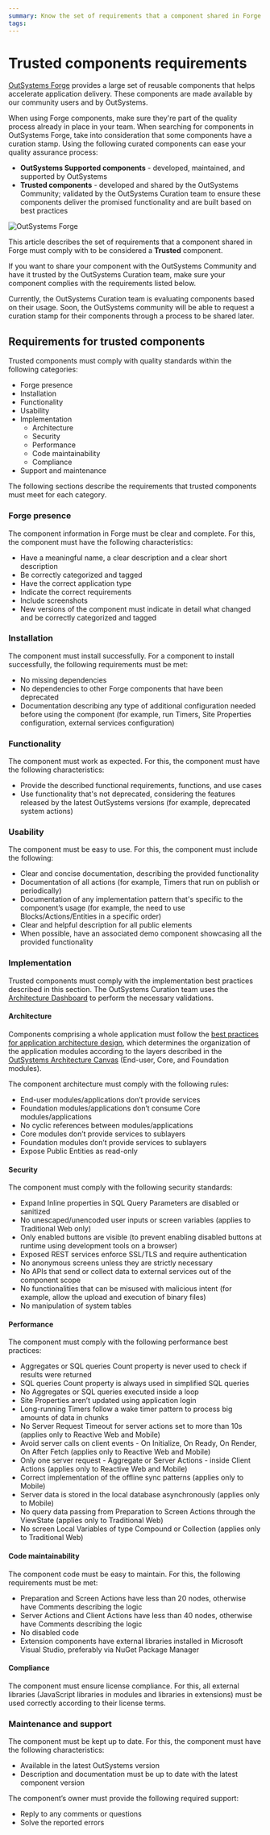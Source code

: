 ```yaml
---
summary: Know the set of requirements that a component shared in Forge must comply with to be considered a Trusted component.
tags: 
---
```


# Trusted components requirements

[OutSystems Forge](https://www.outsystems.com/forge/) provides a large set of reusable components that helps accelerate application delivery. These components are made available by our community users and by OutSystems.

When using Forge components, make sure they're part of the quality process already in place in your team. When searching for components in OutSystems Forge, take into consideration that some components have a curation stamp. Using the following curated components can ease your quality assurance process:

* **OutSystems Supported components** - developed, maintained, and supported by OutSystems
* **Trusted components** - developed and shared by the OutSystems Community; validated by the OutSystems Curation team to ensure these components deliver the promised functionality and are built based on best practices

![OutSystems Forge](images/trusted-components-fg.png?width=900)

This article describes the set of requirements that a component shared in Forge must comply with to be considered a **Trusted** component.

If you want to share your component with the OutSystems Community and have it trusted by the OutSystems Curation team, make sure your component complies with the requirements listed below.

<div class="info" markdown="1">

Currently, the OutSystems Curation team is evaluating components based on their usage. Soon, the OutSystems community will be able to request a curation stamp for their components through a process to be shared later.

</div>

## Requirements for trusted components

Trusted components must comply with quality standards within the following categories:

* Forge presence
* Installation
* Functionality
* Usability
* Implementation
    * Architecture
    * Security
    * Performance
    * Code maintainability
    * Compliance
* Support and maintenance

The following sections describe the requirements that trusted components must meet for each category.

### Forge presence

The component information in Forge must be clear and complete. For this, the component must have the following characteristics:

* Have a meaningful name, a clear description and a clear short description
* Be correctly categorized and tagged
* Have the correct application type
* Indicate the correct requirements
* Include screenshots
* New versions of the component must indicate in detail what changed and be correctly categorized and tagged

### Installation

The component must install successfully. For a component to install successfully, the following requirements must be met:

* No missing dependencies
* No dependencies to other Forge components that have been deprecated
* Documentation describing any type of additional configuration needed before using the component (for example, run Timers, Site Properties configuration, external services configuration)

### Functionality

The component must work as expected. For this, the component must have the following characteristics:

* Provide the described functional requirements, functions, and use cases
* Use functionality that's not deprecated, considering the features released by the latest OutSystems versions (for example, deprecated system actions)

### Usability

The component must be easy to use. For this, the component must include the following:

* Clear and concise documentation, describing the provided functionality
* Documentation of all actions (for example, Timers that run on publish or periodically)
* Documentation of any implementation pattern that's specific to the component’s usage (for example, the need to use Blocks/Actions/Entities in a specific order)
* Clear and helpful description for all public elements
* When possible, have an associated demo component showcasing all the provided functionality

### Implementation

Trusted components must comply with the implementation best practices described in this section. The OutSystems Curation team uses the [Architecture Dashboard](https://success.outsystems.com/Documentation/Architecture_Dashboard/Code_Patterns) to perform the necessary validations.

#### Architecture

Components comprising a whole application must follow the [best practices for application architecture design](../enterprise/maintenance/architecture/intro.md), which determines the organization of the application modules according to the layers described in the [OutSystems Architecture Canvas](../enterprise/maintenance/architecture/01-4-layer-canvas.md) (End-user, Core, and Foundation modules).

The component architecture must comply with the following rules:

* End-user modules/applications don’t provide services
* Foundation modules/applications don’t consume Core modules/applications
* No cyclic references between modules/applications
* Core modules don’t provide services to sublayers
* Foundation modules don’t provide services to sublayers
* Expose Public Entities as read-only

#### Security

The component must comply with the following security standards:

* Expand Inline properties in SQL Query Parameters are disabled or sanitized
* No unescaped/unencoded user inputs or screen variables (applies to Traditional Web only)
* Only enabled buttons are visible (to prevent enabling disabled buttons at runtime using development tools on a browser)
* Exposed REST services enforce SSL/TLS and require authentication
* No anonymous screens unless they are strictly necessary
* No APIs that send or collect data to external services out of the component scope
* No functionalities that can be misused with malicious intent (for example, allow the upload and execution of binary files)
* No manipulation of system tables

#### Performance

The component must comply with the following performance best practices:

* Aggregates or SQL queries Count property is never used to check if results were returned
* SQL queries Count property is always used in simplified SQL queries
* No Aggregates or SQL queries executed inside a loop
* Site Properties aren’t updated using application login
* Long-running Timers follow a wake timer pattern to process big amounts of data in chunks
* No Server Request Timeout for server actions set to more than 10s (applies only to Reactive Web and Mobile)
* Avoid server calls on client events - On Initialize, On Ready, On Render, On After Fetch (applies only to Reactive Web and Mobile)
* Only one server request - Aggregate or Server Actions - inside Client Actions (applies only to Reactive Web and Mobile)
* Correct implementation of the offline sync patterns (applies only to Mobile)
* Server data is stored in the local database asynchronously (applies only to Mobile)
* No query data passing from Preparation to Screen Actions through the ViewState (applies only to Traditional Web)
* No screen Local Variables of type Compound or Collection (applies only to Traditional Web)

#### Code maintainability

The component code must be easy to maintain. For this, the following requirements must be met:

* Preparation and Screen Actions have less than 20 nodes, otherwise have Comments describing the logic
* Server Actions and Client Actions have less than 40 nodes, otherwise have Comments describing the logic
* No disabled code
* Extension components have external libraries installed in Microsoft Visual Studio, preferably via NuGet Package Manager

#### Compliance

The component must ensure license compliance. For this, all external libraries (JavaScript libraries in modules and libraries in extensions) must be used correctly according to their license terms.

### Maintenance and support

The component must be kept up to date. For this, the component must have the following characteristics:

* Available in the latest OutSystems version
* Description and documentation must be up to date with the latest component version

The component’s owner must provide the following required support:

* Reply to any comments or questions
* Solve the reported errors
